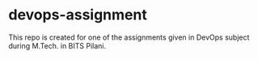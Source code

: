 # devops-assignment
This repo is created for one of the assignments given in DevOps subject during M.Tech. in BITS Pilani.
